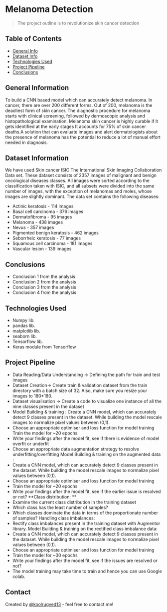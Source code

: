 # Melanoma Detection 
> The project outline is to revolutionize skin cancer detection 


## Table of Contents
* [General Info](#general-information)
* [Dataset Info](#dataset-information)
* [Technologies Used](#technologies-used)
* [Project Pipeline](#project-pipeline)
* [Conclusions](#conclusions)

<!-- You can include any other section that is pertinent to your problem -->

## General Information
To build a CNN based model which can accurately detect melanoma.
In cancer, there are over 200 different forms. Out of 200, melanoma is the deadliest form of skin cancer. 
The diagnostic procedure for melanoma starts with clinical screening, followed by dermoscopic analysis and histopathological examination. 
Melanoma skin cancer is highly curable if it gets identified at the early stages
It accounts for 75% of skin cancer deaths.A solution that can evaluate images and alert dermatologists about 
the presence of melanoma has the potential to reduce a lot of manual effort needed in diagnosis.


## Dataset Information
We have used Skin cancer ISIC The International Skin Imaging Collaboration Data set.
These dataset consists of 2357 images of malignant and benign oncological diseases classes.
All images were sorted according to the classification taken with ISIC, and all subsets were divided
into the same number of images, with the exception of melanomas and moles, whose images are slightly dominant.
The data set contains the following diseases:

- Actinic keratosis              - 114 images 
- Basal cell carcinoma           - 376 images
- Dermatofibroma                 - 95  images
- Melanoma                       - 438 images
- Nevus                          - 357 images
- Pigmented benign keratosis     - 462 images
- Seborrheic keratosis           - 77  images
- Squamous cell carcinoma        - 181 images
- Vascular lesion                - 139 images
 
<!-- You don't have to answer all the questions - just the ones relevant to your project. -->

## Conclusions
- Conclusion 1 from the analysis
- Conclusion 2 from the analysis
- Conclusion 3 from the analysis
- Conclusion 4 from the analysis

<!-- You don't have to answer all the questions - just the ones relevant to your project. -->


## Technologies Used
- Numpy lib.
- pandas lib.
- matplotlib lib.
- seaborn lib.
- Tensorflow lib.
- Keras module from Tensorflow

<!-- As the libraries versions keep on changing, it is recommended to mention the version of library used in this project -->

## Project Pipeline
- Data Reading/Data Understanding → Defining the path for train and test images
- Dataset Creation→ Create train & validation dataset from the train directory with a batch size of 32. Also, make sure you resize your images to 180*180.
- Dataset visualisation → Create a code to visualize one instance of all the nine classes present in the dataset
- Model Building & training : Create a CNN model, which can accurately detect 9 classes present in the dataset. While building the model rescale images to normalize pixel values between (0,1).
- Choose an appropriate optimiser and loss function for model training
Train the model for ~20 epochs
- Write your findings after the model fit, see if there is evidence of model overfit or underfit
- Choose an appropriate data augmentation strategy to resolve underfitting/overfitting Model Building & training on the augmented data :
 - Create a CNN model, which can accurately detect 9 classes present in the dataset. While building the model rescale images to normalize pixel values between (0,1).
 - Choose an appropriate optimiser and loss function for model training
 - Train the model for ~20 epochs
 - Write your findings after the model fit, see if the earlier issue is resolved or not? **Class distribution: **
 - Examine the current class distribution in the training dataset
 - Which class has the least number of samples?
 - Which classes dominate the data in terms of the proportionate number of samples? Handling class imbalances:
 - Rectify class imbalances present in the training dataset with Augmentor library. Model Building & training on the rectified class imbalance data:
 - Create a CNN model, which can accurately detect 9 classes present in the dataset. While building the model rescale images to normalize pixel values between (0,1).
 - Choose an appropriate optimiser and loss function for model training
 - Train the model for ~30 epochs
 - Write your findings after the model fit, see if the issues are resolved or not?
 - The model training may take time to train and hence you can use Google colab.


## Contact
Created by [@koolrugved13](#@koolrugved13) - feel free to contact me!


<!-- Optional -->
<!-- ## License -->
<!-- This project is open source and available under the [... License](). -->

<!-- You don't have to include all sections - just the one's relevant to your project -->
